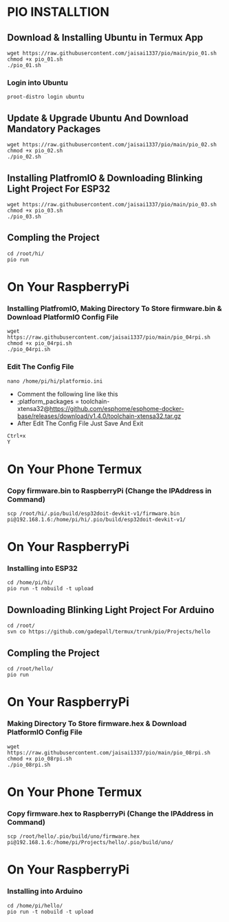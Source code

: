 # PIO INSTALLTION
## Download & Installing Ubuntu in Termux App 
```
wget https://raw.githubusercontent.com/jaisai1337/pio/main/pio_01.sh
chmod +x pio_01.sh
./pio_01.sh
```
### Login into Ubuntu
```
proot-distro login ubuntu
```
## Update & Upgrade Ubuntu And Download Mandatory Packages
```
wget https://raw.githubusercontent.com/jaisai1337/pio/main/pio_02.sh
chmod +x pio_02.sh
./pio_02.sh
```
## Installing PlatfromIO & Downloading Blinking Light Project For ESP32
```
wget https://raw.githubusercontent.com/jaisai1337/pio/main/pio_03.sh
chmod +x pio_03.sh
./pio_03.sh
```
## Compling the Project 
```
cd /root/hi/
pio run
```
# On Your RaspberryPi
### Installing PlatfromIO, Making Directory To Store firmware.bin & Download PlatformIO Config File 
```
wget https://raw.githubusercontent.com/jaisai1337/pio/main/pio_04rpi.sh
chmod +x pio_04rpi.sh
./pio_04rpi.sh
```
### Edit The Config File
```
nano /home/pi/hi/platformio.ini
```
* Comment the following line like this
* ;platform_packages = toolchain-xtensa32@https://github.com/esphome/esphome-docker-base/releases/download/v1.4.0/toolchain-xtensa32.tar.gz
* After Edit The Config File Just Save And Exit
```
Ctrl+x
Y 
```
# On Your Phone Termux
### Copy firmware.bin to RaspberryPi (Change the IPAddress in Command)
```
scp /root/hi/.pio/build/esp32doit-devkit-v1/firmware.bin pi@192.168.1.6:/home/pi/hi/.pio/build/esp32doit-devkit-v1/
```

# On Your RaspberryPi
### Installing into ESP32
```
cd /home/pi/hi/
pio run -t nobuild -t upload
```
## Downloading Blinking Light Project For Arduino
```
cd /root/
svn co https://github.com/gadepall/termux/trunk/pio/Projects/hello
```
## Compling the Project 
```
cd /root/hello/
pio run
```
# On Your RaspberryPi
### Making Directory To Store firmware.hex & Download PlatformIO Config File
```
wget https://raw.githubusercontent.com/jaisai1337/pio/main/pio_08rpi.sh
chmod +x pio_08rpi.sh
./pio_08rpi.sh
```
# On Your Phone Termux
### Copy firmware.hex to RaspberryPi (Change the IPAddress in Command)
```
scp /root/hello/.pio/build/uno/firmware.hex pi@192.168.1.6:/home/pi/Projects/hello/.pio/build/uno/
```
# On Your RaspberryPi
### Installing into Arduino
```
cd /home/pi/hello/
pio run -t nobuild -t upload
```
